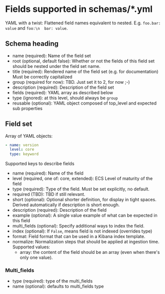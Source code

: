 # Fields supported in schemas/\*.yml

YAML with a twist: Flattened field names equivalent to nested. E.g. `foo.bar: value` and `foo:\n  bar: value`.

## Schema heading

- name (required): Name of the field set
- root (optional, default false): Whether or not the fields of this field set should be nested under the field set name.
- title (required): Rendered name of the field set (e.g. for documentation)
  Must be correctly capitalized
- group (required for now): TBD. Just set it to 2, for now ;-)
- description (required): Description of the field set
- fields (required): YAML array as described below
- type (ignored): at this level, should always be `group`
- reusable (optional): YAML object composed of top_level and expected sub properties

## Field set

Array of YAML objects:

```YAML
- name: version
  level: core
  type: keyword
```

Supported keys to describe fields

- name (required): Name of the field
- level (required, one of: core, extended): ECS Level of maturity of the field
- type (required): Type of the field. Must be set explicitly, no default.
- required (TBD): TBD if still relevant.
- short (optional): Optional shorter definition, for display in tight spaces.
  Derived automatically if description is short enough.
- description (required): Description of the field
- example (optional): A single value example of what can be expected in this field
- multi\_fields (optional): Specify additional ways to index the field.
- index (optional): If `False`, means field is not indexed (overrides type)
- format: Field format that can be used in a Kibana index template.
- normalize: Normalization steps that should be applied at ingestion time. Supported values:
  - array: the content of the field should be an array (even when there's only one value).

### Multi\_fields

- type (required): type of the multi\_fields
- name (optional): defaults to multi\_fields type
